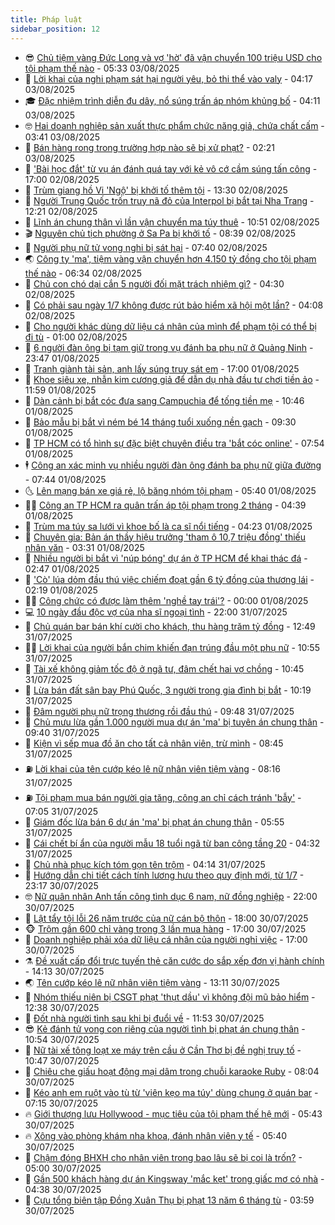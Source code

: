 ```yaml
---
title: Pháp luật
sidebar_position: 12
---
```


<!-- vnexpress-phap-luat:START -->
- 😎 [Chủ tiệm vàng Đức Long và vợ &#39;hờ&#39; đã vận chuyển 100 triệu USD cho tội phạm thế nào](https://vnexpress.net/chu-tiem-vang-duc-long-va-vo-ho-da-van-chuyen-100-trieu-usd-cho-toi-pham-the-nao-4922085.html) - 05:33 03/08/2025
- 🥰 [Lời khai của nghi phạm sát hại người yêu, bỏ thi thể vào valy](https://vnexpress.net/loi-khai-cua-nghi-pham-sat-hai-nguoi-yeu-bo-thi-the-vao-valy-4922125.html) - 04:17 03/08/2025
- 🎓 [Đặc nhiệm trình diễn đu dây, nổ súng trấn áp nhóm khủng bố](https://vnexpress.net/dac-nhiem-trinh-dien-du-day-no-sung-tran-ap-nhom-khung-bo-4922073.html) - 04:11 03/08/2025
- 🤓 [Hai doanh nghiệp sản xuất thực phẩm chức năng giả, chứa chất cấm](https://vnexpress.net/hai-doanh-nghiep-san-xuat-thuc-pham-chuc-nang-gia-chua-chat-cam-4922107.html) - 03:41 03/08/2025
- 🎊 [Bán hàng rong trong trường hợp nào sẽ bị xử phạt?](https://vnexpress.net/ban-hang-rong-trong-truong-hop-nao-se-bi-xu-phat-4921772.html) - 02:21 03/08/2025
- 🙉 [&#39;Bài học đắt&#39; từ vụ án đánh quá tay với kẻ vô cớ cầm súng tấn công](https://vnexpress.net/bai-hoc-dat-tu-vu-an-danh-qua-tay-voi-ke-vo-co-cam-sung-tan-cong-4921995.html) - 17:00 02/08/2025
- 🤡 [Trùm giang hồ Vi &#39;Ngộ&#39; bị khởi tố thêm tội](https://vnexpress.net/trum-giang-ho-vi-ngo-bi-khoi-to-them-toi-4922023.html) - 13:30 02/08/2025
- 🗽 [Người Trung Quốc trốn truy nã đỏ của Interpol bị bắt tại Nha Trang](https://vnexpress.net/nguoi-trung-quoc-tron-truy-na-do-cua-interpol-bi-bat-tai-nha-trang-4922015.html) - 12:21 02/08/2025
- 🌋 [Lĩnh án chung thân vì lần vận chuyển ma túy thuê](https://vnexpress.net/linh-an-chung-than-vi-lan-van-chuyen-ma-tuy-thue-4921978.html) - 10:51 02/08/2025
- 🎬 [Nguyên chủ tịch phường ở Sa Pa bị khởi tố](https://vnexpress.net/nguyen-chu-tich-phuong-o-sa-pa-bi-khoi-to-4921965.html) - 08:39 02/08/2025
- 💯 [Người phụ nữ tử vong nghi bị sát hại](https://vnexpress.net/nguoi-phu-nu-tu-vong-nghi-bi-sat-hai-4921938.html) - 07:40 02/08/2025
- 🌏 [Công ty &#39;ma&#39;, tiệm vàng vận chuyển hơn 4.150 tỷ đồng cho tội phạm thế nào](https://vnexpress.net/cong-ty-ma-tiem-vang-van-chuyen-hon-4-150-ty-dong-cho-toi-pham-the-nao-4921860.html) - 06:34 02/08/2025
- 🌊 [Chủ con chó dại cắn 5 người đối mặt trách nhiệm gì?](https://vnexpress.net/chu-con-cho-dai-can-5-nguoi-doi-mat-trach-nhiem-gi-4921470.html) - 04:30 02/08/2025
- 💂 [Có phải sau ngày 1/7 không được rút bảo hiểm xã hội một lần?](https://vnexpress.net/co-phai-sau-ngay-1-7-khong-duoc-rut-bao-hiem-xa-hoi-mot-lan-4919041.html) - 04:08 02/08/2025
- 🎡 [Cho người khác dùng dữ liệu cá nhân của mình để phạm tội có thể bị đi tù](https://vnexpress.net/cho-nguoi-khac-dung-du-lieu-ca-nhan-cua-minh-de-pham-toi-co-the-bi-di-tu-4921029.html) - 01:00 02/08/2025
- 🫶 [6 người đàn ông bị tạm giữ trong vụ đánh ba phụ nữ ở Quảng Ninh](https://vnexpress.net/6-nguoi-dan-ong-bi-tam-giu-trong-vu-danh-ba-phu-nu-o-quang-ninh-4921812.html) - 23:47 01/08/2025
- 🐲 [Tranh giành tài sản, anh lấy súng truy sát em](https://vnexpress.net/tranh-gianh-tai-san-anh-lay-sung-truy-sat-em-4921746.html) - 17:00 01/08/2025
- 🚀 [Khoe siêu xe, nhẫn kim cương giả để dẫn dụ nhà đầu tư chơi tiền ảo](https://vnexpress.net/khoe-sieu-xe-nhan-kim-cuong-gia-de-dan-du-nha-dau-tu-choi-tien-ao-4921761.html) - 11:59 01/08/2025
- 🎊 [Dàn cảnh bị bắt cóc đưa sang Campuchia để tống tiền mẹ](https://vnexpress.net/dan-canh-bi-bat-coc-dua-sang-campuchia-de-tong-tien-me-4921723.html) - 10:46 01/08/2025
- 🤗 [Bảo mẫu bị bắt vì ném bé 14 tháng tuổi xuống nền gạch](https://vnexpress.net/bao-mau-bi-bat-vi-nem-be-14-thang-tuoi-xuong-nen-gach-4921690.html) - 09:30 01/08/2025
- 🗽 [TP HCM có tổ hình sự đặc biệt chuyên điều tra &#39;bắt cóc online&#39;](https://vnexpress.net/tp-hcm-co-to-hinh-su-dac-biet-chuyen-dieu-tra-bat-coc-online-4921604.html) - 07:54 01/08/2025
- 🕴 [Công an xác minh vụ nhiều người đàn ông đánh ba phụ nữ giữa đường](https://vnexpress.net/ba-co-gai-trinh-bao-nhieu-nguoi-dan-ong-danh-hoi-dong-o-giua-duong-4921596.html) - 07:44 01/08/2025
- 🌜 [Lên mạng bán xe giá rẻ, lộ băng nhóm tội phạm](https://vnexpress.net/len-mang-ban-xe-gia-re-lo-bang-nhom-toi-pham-4921505.html) - 05:40 01/08/2025
- 🧑‍🏫 [Công an TP HCM ra quân trấn áp tội phạm trong 2 tháng](https://vnexpress.net/cong-an-tp-hcm-ra-quan-tran-ap-toi-pham-trong-2-thang-4921432.html) - 04:39 01/08/2025
- 🦩 [Trùm ma túy sa lưới vì khoe bố là ca sĩ nổi tiếng](https://vnexpress.net/trum-ma-tuy-sa-luoi-vi-khoe-bo-la-ca-si-noi-tieng-4921485.html) - 04:23 01/08/2025
- 💼 [Chuyên gia: Bản án thầy hiệu trưởng &#39;tham ô 10,7 triệu đồng&#39; thiếu nhân văn](https://vnexpress.net/chuyen-gia-ban-an-thay-hieu-truong-tham-o-10-7-trieu-dong-thieu-nhan-van-4920924.html) - 03:31 01/08/2025
- 💫 [Nhiều người bị bắt vì &#39;núp bóng&#39; dự án ở TP HCM để khai thác đá](https://vnexpress.net/nhieu-nguoi-bi-bat-vi-nup-bong-du-an-o-tp-hcm-de-khai-thac-da-4921395.html) - 02:47 01/08/2025
- 🦅 [&#39;Cò&#39; lúa dỏm đầu thú việc chiếm đoạt gần 6 tỷ đồng của thương lái](https://vnexpress.net/co-lua-dom-dau-thu-viec-chiem-doat-gan-6-ty-dong-cua-thuong-lai-4921381.html) - 02:19 01/08/2025
- 🧑‍💻 [Công chức có được làm thêm &#39;nghề tay trái&#39;?](https://vnexpress.net/cong-chuc-nha-nuoc-co-duoc-lam-them-nghe-tay-trai-4920831.html) - 00:00 01/08/2025
- 💻 [10 ngày đầu độc vợ của nha sĩ ngoại tình](https://vnexpress.net/10-ngay-dau-doc-vo-cua-nha-si-ngoai-tinh-4921292.html) - 22:00 31/07/2025
- 🤠 [Chủ quán bar bán khí cười cho khách, thu hàng trăm tỷ đồng](https://vnexpress.net/chu-quan-bar-ban-khi-cuoi-cho-khach-thu-loi-hang-tram-ty-dong-4921289.html) - 12:49 31/07/2025
- 🧑‍🏫 [Lời khai của người bắn chim khiến đạn trúng đầu một phụ nữ](https://vnexpress.net/loi-khai-cua-nguoi-ban-chim-khien-dan-trung-dau-mot-phu-nu-4921274.html) - 10:55 31/07/2025
- 🌈 [Tài xế không giảm tốc độ ở ngã tư, đâm chết hai vợ chồng](https://vnexpress.net/tai-xe-khong-giam-toc-do-o-nga-tu-dam-chet-hai-vo-chong-4921263.html) - 10:45 31/07/2025
- 🌮 [Lừa bán đất sân bay Phú Quốc, 3 người trong gia đình bị bắt](https://vnexpress.net/lua-ban-dat-san-bay-phu-quoc-3-nguoi-trong-gia-dinh-bi-bat-4921256.html) - 10:19 31/07/2025
- 🐲 [Đâm người phụ nữ trọng thương rồi đầu thú](https://vnexpress.net/dam-nguoi-phu-nu-trong-thuong-roi-dau-thu-4921120.html) - 09:48 31/07/2025
- 🧰 [Chủ mưu lừa gần 1.000 người mua dự án &#39;ma&#39; bị tuyên án chung thân](https://vnexpress.net/chu-muu-lua-gan-1-000-nguoi-mua-du-an-ma-bi-tuyen-an-chung-than-4921122.html) - 09:40 31/07/2025
- 💄 [Kiện vì sếp mua đồ ăn cho tất cả nhân viên, trừ mình](https://vnexpress.net/kien-vi-sep-mua-do-an-cho-tat-ca-nhan-vien-tru-minh-4921141.html) - 08:45 31/07/2025
- ⛽️ [Lời khai của tên cướp kéo lê nữ nhân viên tiệm vàng](https://vnexpress.net/loi-khai-cua-ten-cuop-keo-le-nu-nhan-vien-tiem-vang-4921176.html) - 08:16 31/07/2025
- ⛽️ [Tội phạm mua bán người gia tăng, công an chỉ cách tránh &#39;bẫy&#39;](https://vnexpress.net/toi-pham-mua-ban-nguoi-gia-tang-cong-an-chi-cach-tranh-bay-4921049.html) - 07:05 31/07/2025
- 💂 [Giám đốc lừa bán 6 dự án &#39;ma&#39; bị phạt án chung thân](https://vnexpress.net/giam-doc-lua-ban-6-du-an-ma-bi-phat-an-chung-than-4921125.html) - 05:55 31/07/2025
- 🤔 [Cái chết bí ẩn của người mẫu 18 tuổi ngã từ ban công tầng 20](https://vnexpress.net/cai-chet-bi-an-cua-nguoi-mau-18-tuoi-nga-tu-ban-cong-tang-20-4921081.html) - 04:32 31/07/2025
- 🧐 [Chủ nhà phục kích tóm gọn tên trộm](https://video.vnexpress.net/chu-nha-phuc-kich-tom-gon-ten-trom-4920885.html) - 04:14 31/07/2025
- 🎃 [Hướng dẫn chi tiết cách tính lương hưu theo quy định mới, từ 1/7](https://vnexpress.net/huong-dan-chi-tiet-cach-tinh-luong-huu-ap-dung-tu-sau-ngay-1-7-4919865.html) - 23:17 30/07/2025
- 🤓 [Nữ quân nhân Anh tấn công tình dục 6 nam, nữ đồng nghiệp](https://vnexpress.net/nu-quan-nhan-anh-tan-cong-tinh-duc-6-nam-nu-dong-nghiep-4920931.html) - 22:00 30/07/2025
- 💃 [Lật tẩy tội lỗi 26 năm trước của nữ cán bộ thôn](https://vnexpress.net/26-nam-lan-tron-duoi-vo-boc-can-bo-cua-ac-phu-4920896.html) - 18:00 30/07/2025
- 🐵 [Trộm gần 600 chỉ vàng trong 3 lần mua hàng](https://vnexpress.net/trom-gan-600-chi-vang-trong-3-lan-mua-hang-4920894.html) - 17:00 30/07/2025
- 🤖 [Doanh nghiệp phải xóa dữ liệu cá nhân của người nghỉ việc](https://vnexpress.net/doanh-nghiep-phai-xoa-du-lieu-ca-nhan-cua-nguoi-da-nghi-viec-4920649.html) - 17:00 30/07/2025
- ⚗️ [Đề xuất cấp đổi trực tuyến thẻ căn cước do sắp xếp đơn vị hành chính](https://vnexpress.net/de-xuat-cap-doi-truc-tuyen-the-can-cuoc-do-sap-xep-don-vi-hanh-chinh-4920823.html) - 14:13 30/07/2025
- 🌏 [Tên cướp kéo lê nữ nhân viên tiệm vàng](https://vnexpress.net/ten-cuop-keo-le-nu-nhan-vien-tiem-vang-4920912.html) - 13:11 30/07/2025
- 🦆 [Nhóm thiếu niên bị CSGT phạt &#39;thụt dầu&#39; vì không đội mũ bảo hiểm](https://vnexpress.net/nhom-thieu-nien-bi-csgt-phat-thut-dau-vi-khong-doi-mu-bao-hiem-4920908.html) - 12:38 30/07/2025
- 🐎 [Đốt nhà người tình sau khi bị đuổi về](https://vnexpress.net/dot-nha-nguoi-tinh-sau-khi-bi-duoi-ve-4920889.html) - 11:53 30/07/2025
- 😎 [Kẻ đánh tử vong con riêng của người tình bị phạt án chung thân](https://vnexpress.net/ke-danh-tu-vong-con-rieng-cua-nguoi-tinh-bi-phat-an-chung-than-4920866.html) - 10:54 30/07/2025
- 💪 [Nữ tài xế tông loạt xe máy trên cầu ở Cần Thơ bị đề nghị truy tố](https://vnexpress.net/nu-tai-xe-tong-loat-xe-may-tren-cau-o-can-tho-bi-de-nghi-truy-to-4920882.html) - 10:47 30/07/2025
- 🤡 [Chiêu che giấu hoạt động mại dâm trong chuỗi karaoke Ruby](https://vnexpress.net/chieu-che-giau-hoat-dong-mai-dam-trong-chuoi-karaoke-ruby-4920731.html) - 08:04 30/07/2025
- 🌁 [Kéo anh em ruột vào tù từ &#39;viên kẹo ma túy&#39; dùng chung ở quán bar](https://vnexpress.net/ba-anh-em-ruot-ru-nhau-vao-quan-bar-dung-keo-ma-tuy-4920712.html) - 07:15 30/07/2025
- 🔥 [Giới thượng lưu Hollywood - mục tiêu của tội phạm thế hệ mới](https://vnexpress.net/gioi-thuong-luu-hollywood-muc-tieu-cua-toi-pham-the-he-moi-4920684.html) - 05:43 30/07/2025
- 🔥 [Xông vào phòng khám nha khoa, đánh nhân viên y tế](https://vnexpress.net/xong-vao-phong-nha-khoa-danh-nguoi-dang-kham-benh-4920704.html) - 05:40 30/07/2025
- 👺 [Chậm đóng BHXH cho nhân viên trong bao lâu sẽ bị coi là trốn?](https://vnexpress.net/cham-dong-bhxh-bao-lau-bi-coi-la-tron-dong-va-bi-phat-4920083.html) - 05:00 30/07/2025
- 🎊 [Gần 500 khách hàng dự án Kingsway &#39;mắc kẹt&#39; trong giấc mơ có nhà](https://vnexpress.net/gan-500-khach-hang-du-an-kingsway-mac-ket-trong-giac-mo-co-nha-4920525.html) - 04:38 30/07/2025
- 🎊 [Cựu tổng biên tập Đồng Xuân Thụ bị phạt 13 năm 6 tháng tù](https://vnexpress.net/cuu-tong-bien-tap-dong-xuan-thu-bi-phat-13-nam-6-thang-tu-4920538.html) - 03:59 30/07/2025<!-- vnexpress-phap-luat:END -->
